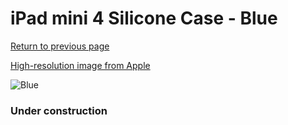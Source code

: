# iPad mini 4 Silicone Case - Blue

[Return to previous page](/ipad_mini4)

[High-resolution image from Apple](https://store.storeimages.cdn-apple.com/8756/as-images.apple.com/is/MLD32?wid=4500&hei=4500&fmt=png)

<div style="width: 384px"><img src="/everyphone/MLD32.png" alt="Blue"></div>

### Under construction

